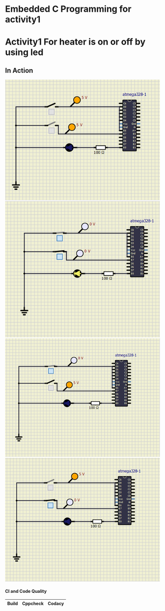 # Embedded C Programming for activity1

# Activity1 For heater is on or off by using led 

## In Action
![when Seat is empty heater is off led will not glow(0,0)](https://github.com/preethamnalla4/EmbC_Activities/blob/main/Simulation/Simulation_off.PNG?raw=true)
![when is seat id full heater is on led will glow(1,1)](https://github.com/preethamnalla4/EmbC_Activities/blob/main/Simulation/Simulation_on.PNG?raw=true)
![when is seat is full but heater is off led will not glow(0,1)](https://github.com/preethamnalla4/preethamnalla4/blob/main/heater%20off.PNG)
![when is seat is empty and heater is on led is off (1,0)](https://github.com/preethamnalla4/preethamnalla4/blob/main/heater%20on.PNG?raw=true)


#### CI and Code Quality

|Build|Cppcheck|Codacy|
|:--:|:--:|:--:|


